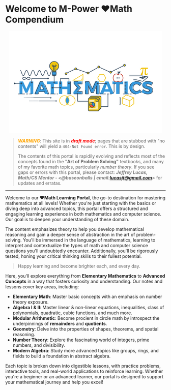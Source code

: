 # <b>Welcome to M-Power ❤️Math Compendium</b>

<div style="text-align: center;">
  <img src="./assets/branding-icons/math-brand.png" alt="sitedocs">
</div>

>
> <span style="color: orange; font-weight:bold; font-style: italic">WARNING</span>: This site is in <span style="color: red; font-weight:bold; font-style: italic">draft mode</span>; pages that are stubbed with "no contents" will yield a `404-Not Found error`. This is by design.
>
> The contents of this portal is rapidily evolving and reflects most of the concepts found in the **"Art of Problem Solving"** textbooks, and many of my favorite math topics, particularly <i>number theory</i>. If you see gaps or errors with this portal, please contact: <span style="color: grey; font-weight:bold; font-style: italic">Jeffrey Lucas, Math/CS Mentor - &lt;@baseonballs | email:lucasjt@gmail.com&gt;</span> for updates and erratas.

---

Welcome to our **❤️Math Learning Portal**, the go-to destination for mastering mathematics at all levels! Whether you're just starting with the basics or diving deep into advanced topics, this portal offers a structured and engaging learning experience in both mathematics and computer science. Our goal is to deepen your understanding of these domain.

The content emphasizes theory to help you develop mathematical reasoning and gain a deeper sense of abstraction in the art of problem-solving. You'll be immersed in the language of mathematics, learning to interpret and contextualize the types of math and computer science questions you'll undoubtedly encounter. Additionally, you'll be rigorously tested, honing your critical thinking skills to their fullest potential.

> Happy learning and become brighter each, and every day.

Here, you'll explore everything from **Elementary Mathematics** to **Advanced Concepts** in a way that fosters curiosity and understanding. Our notes and lessons cover key areas, including:

- **Elementary Math**: Master basic concepts with an emphasis on number theory exposure.
- **Algebra I & II**: Master linear & non-linear equations, inequalities, class of polynomials, quadratic, cubic functions, and much more.
- **Modular Arithmetic**: Become procient in circle math by introspect the underpinnings of **remainders** and **quotients**.
- **Geometry**: Delve into the properties of shapes, theorems, and spatial reasoning.
- **Number Theory**: Explore the fascinating world of integers, prime numbers, and divisibility.
- **Modern Algebra**: Study more advanced topics like groups, rings, and fields to build a foundation in abstract algebra.

Each topic is broken down into digestible lessons, with practice problems, interactive tools, and real-world applications to reinforce learning. Whether you're a beginner or an advanced learner, our portal is designed to support your mathematical journey and help you excel!